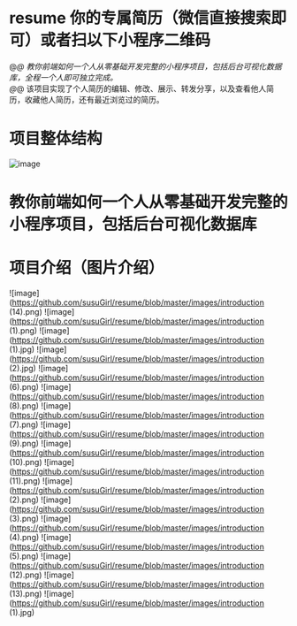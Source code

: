 # resume 你的专属简历（微信直接搜索即可）或者扫以下小程序二维码
@_@  教你前端如何一个人从零基础开发完整的小程序项目，包括后台可视化数据库，全程一个人即可独立完成。<br> 
@_@  该项目实现了个人简历的编辑、修改、展示、转发分享，以及查看他人简历，收藏他人简历，还有最近浏览过的简历。

# 项目整体结构
![image](https://github.com/susuGirl/resume/blob/master/images/projectStructure.png)
<!-- https://github.com/susuGirl/resume/blob/master/images/introduction%20(1).jpg -->
# 教你前端如何一个人从零基础开发完整的小程序项目，包括后台可视化数据库
# 项目介绍（图片介绍）
![image](https://github.com/susuGirl/resume/blob/master/images/introduction (14).png)
![image](https://github.com/susuGirl/resume/blob/master/images/introduction (1).png)
![image](https://github.com/susuGirl/resume/blob/master/images/introduction (1).jpg)
![image](https://github.com/susuGirl/resume/blob/master/images/introduction (2).jpg)
![image](https://github.com/susuGirl/resume/blob/master/images/introduction (6).png)
![image](https://github.com/susuGirl/resume/blob/master/images/introduction (8).png)
![image](https://github.com/susuGirl/resume/blob/master/images/introduction (7).png)
![image](https://github.com/susuGirl/resume/blob/master/images/introduction (9).png)
![image](https://github.com/susuGirl/resume/blob/master/images/introduction (10).png)
![image](https://github.com/susuGirl/resume/blob/master/images/introduction (11).png)
![image](https://github.com/susuGirl/resume/blob/master/images/introduction (2).png)
![image](https://github.com/susuGirl/resume/blob/master/images/introduction (3).png)
![image](https://github.com/susuGirl/resume/blob/master/images/introduction (4).png)
![image](https://github.com/susuGirl/resume/blob/master/images/introduction (5).png)
![image](https://github.com/susuGirl/resume/blob/master/images/introduction (12).png)
![image](https://github.com/susuGirl/resume/blob/master/images/introduction (13).png)
![image](https://github.com/susuGirl/resume/blob/master/images/introduction (1).jpg)
